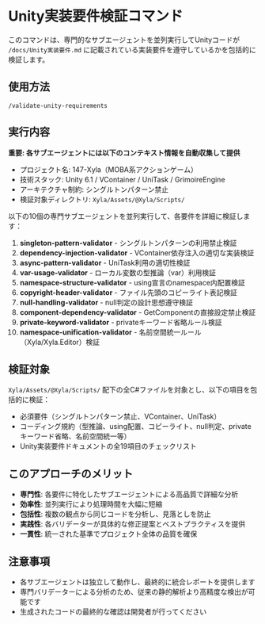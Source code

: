 # Unity実装要件検証コマンド

このコマンドは、専門的なサブエージェントを並列実行してUnityコードが `/docs/Unity実装要件.md` に記載されている実装要件を遵守しているかを包括的に検証します。

## 使用方法

```
/validate-unity-requirements
```

## 実行内容

**重要: 各サブエージェントには以下のコンテキスト情報を自動収集して提供**

- プロジェクト名: 147-Xyla（MOBA系アクションゲーム）
- 技術スタック: Unity 6.1 / VContainer / UniTask / GrimoireEngine
- アーキテクチャ制約: シングルトンパターン禁止
- 検証対象ディレクトリ: `Xyla/Assets/@Xyla/Scripts/`

以下の10個の専門サブエージェントを並列実行して、各要件を詳細に検証します：

1. **singleton-pattern-validator** - シングルトンパターンの利用禁止検証
2. **dependency-injection-validator** - VContainer依存注入の適切な実装検証
3. **async-pattern-validator** - UniTask利用の適切性検証
4. **var-usage-validator** - ローカル変数の型推論（var）利用検証
5. **namespace-structure-validator** - using宣言のnamespace内配置検証
6. **copyright-header-validator** - ファイル先頭のコピーライト表記検証
7. **null-handling-validator** - null判定の設計思想遵守検証
8. **component-dependency-validator** - GetComponentの直接設定禁止検証
9. **private-keyword-validator** - privateキーワード省略ルール検証
10. **namespace-unification-validator** - 名前空間統一ルール（Xyla/Xyla.Editor）検証

## 検証対象

`Xyla/Assets/@Xyla/Scripts/` 配下の全C#ファイルを対象とし、以下の項目を包括的に検証：

- 必須要件（シングルトンパターン禁止、VContainer、UniTask）
- コーディング規約（型推論、using配置、コピーライト、null判定、privateキーワード省略、名前空間統一等）
- Unity実装要件ドキュメントの全19項目のチェックリスト

## このアプローチのメリット

- **専門性**: 各要件に特化したサブエージェントによる高品質で詳細な分析
- **効率性**: 並列実行により処理時間を大幅に短縮
- **包括性**: 複数の観点から同じコードを分析し、見落としを防止
- **実践性**: 各バリデーターが具体的な修正提案とベストプラクティスを提供
- **一貫性**: 統一された基準でプロジェクト全体の品質を確保

## 注意事項

- 各サブエージェントは独立して動作し、最終的に統合レポートを提供します
- 専門バリデーターによる分析のため、従来の静的解析より高精度な検出が可能です
- 生成されたコードの最終的な確認は開発者が行ってください
